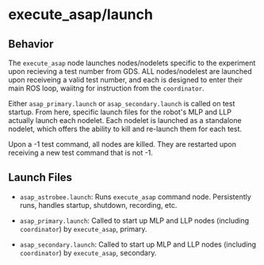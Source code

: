 # execute_asap/launch

## Behavior 

The `execute_asap` node launches nodes/nodelets specific to the experiment upon recieving a test number from GDS.
ALL nodes/nodelest are launched upon receiveing a valid test number, and each is designed to enter their main ROS loop, waiitng for instruction from the `coordinator`.

Either `asap_primary.launch` or `asap_secondary.launch` is called on test startup.
From here, specific launch files for the robot's MLP and LLP actually launch each nodelet.
Each nodelet is launched as a standalone nodelet, which offers the ability to kill and re-launch them for each test.

Upon a -1 test command, all nodes are killed. They are restarted upon receiving a new test command that is not -1.


## Launch Files

* `asap_astrobee.launch`: Runs `execute_asap` command node. Persistently runs, handles startup, shutdown, recording, etc.

* `asap_primary.launch`: Called to start up MLP and LLP nodes (including `coordinator`) by `execute_asap`, primary.

* `asap_secondary.launch`: Called to start up MLP and LLP nodes (including `coordinator`) by `execute_asap`, secondary.
